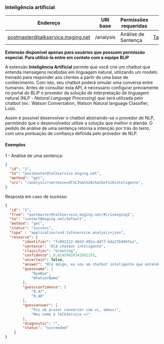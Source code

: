 ### Inteligência artificial
| Endereço                        | URI base     | Permissões requeridas   | C#                     |
|---------------------------------|--------------|-------------------------|------------------------|
| postmaster@talkservice.msging.net | /analysis       | Análise de Sentença      | [TalkServiceExtension](https://github.com/takenet/messaginghub-client-csharp/blob/master/src/Takenet.MessagingHub.Client/Extensions/ArtificialIntelligence/TalkServiceExtension.cs) |

**Extensão disponível apenas para usuários que possuem permissão especial. Para utilizá-la entre em contato com a equipe BLiP**

A extensão **Inteligência Artificial** permite que você crie um chatbot que entenda mensagens recebidas em linguagem natural, utilizando um modelo treinado para responder aos clientes a partir de uma base de conhecimento. Com isto, seu chatbot poderá simular uma conversa entre humanos. Antes de consultar esta API, é necessario configurar previamente no portal do BLiP o provedor da solução de interpretação de linguagem natural (NLP - *Natural Language Processing*) que será utilizada pelo chatbot (ex.: Watson Conversation, Watson Natural language Classifier, Luis).

Assim é possível desenvolver o chatbot abstraindo-se o provedor de NLP, permitindo que o desenvolvedor utilize a solução que melhor o atenda. O pedido de análise de uma sentença retorna a intenção por trás do texto, com uma pontuação de confiança definida pelo provedor de NLP.

#### Exemplos

1 - Análise de uma sentença:
```json
{  
  "id": "1",
  "to": "postmaster@talkservice.msging.net",
  "method": "get",
  "uri": "/analysis?sentence=Ol%C3%A1%20chatbot%20inteligente",
}
```
Resposta em caso de sucesso:
```json
{
  "id": "1",
  "from": "postmaster@talkservice.msging.net/#irismsging1",
  "to": "contact@msging.net/default",
  "method": "get",
  "status": "success",
  "type" : "application/vnd.talkservice.analysis+json",
  "resource": {
        "identifier": "fc092222-46d3-492a-84f7-bda27b949fea",
        "sentence": "Olá chatbot inteligente",
        "classifier": "Greeting",
        "confidence": 0.81459628343582153,
        "uncertain": false,
        "answer": "Olá amigo, eu sou um chatbot inteligente que entende linguagem natural.",
        "guessname": [
            "ByeBye",
            "WhatsUrName"
        ],
        "guessconfidence": [
            "0,47",
            "0,40"
        ],
        "guessanswer": [
            "Foi um prazer conversar com vc, adeus!",
            "Meu nome é TalkService =)"
        ],
        "diagnostic": "",
        "status": "Succeeded"
    }
}
```
